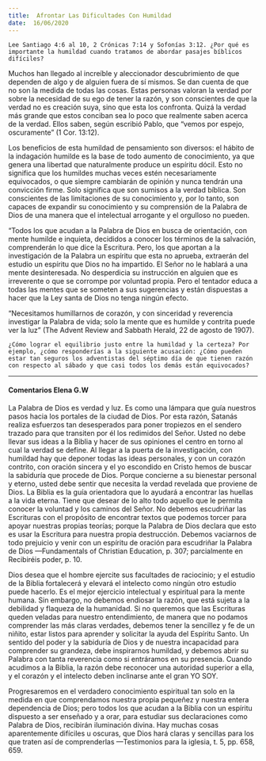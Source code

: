 ```yaml
---
title:  Afrontar Las Dificultades Con Humildad
date:  16/06/2020
---
```


`Lee Santiago 4:6 al 10, 2 Crónicas 7:14 y Sofonías 3:12. ¿Por qué es importante la humildad cuando tratamos de abordar pasajes bíblicos difíciles?`

Muchos han llegado al increíble y aleccionador descubrimiento de que dependen de algo y de alguien fuera de sí mismos. Se dan cuenta de que no son la medida de todas las cosas. Estas personas valoran la verdad por sobre la necesidad de su ego de tener la razón, y son conscientes de que la verdad no es creación suya, sino que esta los confronta. Quizá la verdad más grande que estos conciban sea lo poco que realmente saben acerca de la verdad. Ellos saben, según escribió Pablo, que “vemos por espejo, oscuramente” (1 Cor. 13:12).

Los beneficios de esta humildad de pensamiento son diversos: el hábito de la indagación humilde es la base de todo aumento de conocimiento, ya que genera una libertad que naturalmente produce un espíritu dócil. Esto no significa que los humildes muchas veces estén necesariamente equivocados, o que siempre cambiarán de opinión y nunca tendrán una convicción firme. Solo significa que son sumisos a la verdad bíblica. Son conscientes de las limitaciones de su conocimiento y, por lo tanto, son capaces de expandir su conocimiento y su comprensión de la Palabra de Dios de una manera que el intelectual arrogante y el orgulloso no pueden.

“Todos los que acudan a la Palabra de Dios en busca de orientación, con mente humilde e inquieta, decididos a conocer los términos de la salvación, comprenderán lo que dice la Escritura. Pero, los que aportan a la investigación de la Palabra un espíritu que esta no aprueba, extraerán del estudio un espíritu que Dios no ha impartido. El Señor no le hablará a una mente desinteresada. No desperdicia su instrucción en alguien que es irreverente o que se corrompe por voluntad propia. Pero el tentador educa a todas las mentes que se someten a sus sugerencias y están dispuestas a hacer que la Ley santa de Dios no tenga ningún efecto.

“Necesitamos humillarnos de corazón, y con sinceridad y reverencia investigar la Palabra de vida; solo la mente que es humilde y contrita puede ver la luz” (The Advent Review and Sabbath Herald, 22 de agosto de 1907).

`¿Cómo lograr el equilibrio justo entre la humildad y la certeza? Por ejemplo, ¿cómo responderías a la siguiente acusación: ¿Cómo pueden estar tan seguros los adventistas del séptimo día de que tienen razón con respecto al sábado y que casi todos los demás están equivocados?`

---

#### Comentarios Elena G.W

La Palabra de Dios es verdad y luz. Es como una lámpara que guía nuestros pasos hacia los portales de la ciudad de Dios. Por esta razón, Satanás realiza esfuerzos tan desesperados para poner tropiezos en el sendero trazado para que transiten por él los redimidos del Señor. Usted no debe llevar sus ideas a la Biblia y hacer de sus opiniones el centro en torno al cual la verdad se define. Al llegar a la puerta de la investigación, con humildad hay que deponer todas las ideas personales, y con un corazón contrito, con oración sincera y el yo escondido en Cristo hemos de buscar la sabiduría que procede de Dios. Porque concierne a su bienestar personal y eterno, usted debe sentir que necesita la verdad revelada que proviene de Dios. La Biblia es la guía orientadora que lo ayudará a encontrar las huellas a la vida eterna. Tiene que desear de lo alto todo aquello que le permita conocer la voluntad y los caminos del Señor. No debemos escudriñar las Escrituras con el propósito de encontrar textos que podemos torcer para apoyar nuestras propias teorías; porque la Palabra de Dios declara que esto es usar la Escritura para nuestra propia destrucción. Debemos vaciarnos de todo prejuicio y venir con un espíritu de oración para escudriñar la Palabra de Dios —Fundamentals of Christian Education, p. 307; parcialmente en Recibiréis poder, p. 10.

Dios desea que el hombre ejercite sus facultades de raciocinio; y el estudio de la Biblia fortalecerá y elevará el intelecto como ningún otro estudio puede hacerlo. Es el mejor ejercicio intelectual y espiritual para la mente humana. Sin embargo, no debemos endiosar la razón, que está sujeta a la debilidad y flaqueza de la humanidad. Si no queremos que las Escrituras queden veladas para nuestro entendimiento, de manera que no podamos comprender las más claras verdades, debemos tener la sencillez y fe de un niñito, estar listos para aprender y solicitar la ayuda del Espíritu Santo. Un sentido del poder y la sabiduría de Dios y de nuestra incapacidad para comprender su grandeza, debe inspirarnos humildad, y debemos abrir su Palabra con tanta reverencia como si entráramos en su presencia. Cuando acudimos a la Biblia, la razón debe reconocer una autoridad superior a ella, y el corazón y el intelecto deben inclinarse ante el gran YO SOY.

Progresaremos en el verdadero conocimiento espiritual tan solo en la medida en que comprendamos nuestra propia pequeñez y nuestra entera dependencia de Dios; pero todos los que acudan a la Biblia con un espíritu dispuesto a ser enseñado y a orar, para estudiar sus declaraciones como Palabra de Dios, recibirán iluminación divina. Hay muchas cosas aparentemente difíciles u oscuras, que Dios hará claras y sencillas para los que traten así de comprenderlas —Testimonios para la iglesia, t. 5, pp. 658, 659.